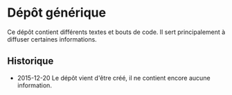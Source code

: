 # Dépôt générique

Ce dépôt contient différents textes et bouts de code. Il sert principalement à diffuser certaines informations.

## Historique

- 2015-12-20 Le dépôt vient d'être créé, il ne contient encore aucune information.
